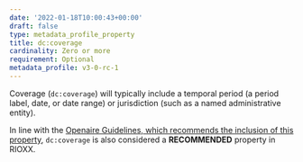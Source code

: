 ```yaml
---
date: '2022-01-18T10:00:43+00:00'
draft: false
type: metadata_profile_property
title: dc:coverage
cardinality: Zero or more
requirement: Optional
metadata_profile: v3-0-rc-1
---
```

Coverage (`dc:coverage`) will typically include a temporal period (a period label, date, or date range) or jurisdiction (such as a named administrative entity).

In line with the [Openaire Guidelines, which recommends the inclusion of this property](https://guidelines.openaire.eu/wiki/Literature_Guidelines:_Metadata_Field_Coverage), `dc:coverage` is also considered a **RECOMMENDED** property in RIOXX. 
